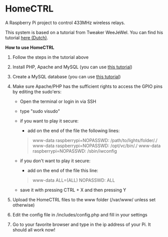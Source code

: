 HomeCTRL
========

A Raspberry Pi project to control 433MHz wireless relays.

This system is based on a tutorial from Tweaker WeeJeWel. You can find his tutorial <a href="http://weejewel.tweakblogs.net/blog/8665/lampen-schakelen-met-een-raspberry-pi.html">here (Dutch)</a>.

<strong>How to use HomeCTRL</strong>

1. Follow the steps in the tutorial above

2. Install PHP, Apache and MySQL (you can use <a href="http://www.raspipress.com/2012/09/tutorial-install-apache-php-and-mysql-on-raspberry-pi/">this tutorial</a>)

3. Create a MySQL database (you can use <a href="http://www.raspberry-projects.com/pi/software_utilities/mysql">this tutorial</a>)

4. Make sure Apache/PHP has the sufficient rights to access the GPIO pins by editing the sudo'ers:
   
	- Open the terminal or login in via SSH
   
	- type "sudo visudo"
   
	- if you want to play it secure:
       
		- add on the end of the file the following lines:
         
		<blockquote>www-data raspberrypi=NOPASSWD: /path/to/lights/folder/./
        www-data raspberrypi=NOPASSWD: /opt/vc/bin/./
        www-data raspberrypi=NOPASSWD: /sbin/iwconfig</blockquote>
   
	- if you don't want to play it secure:
       
		- add on the end of the file this line:
         
		<blockquote>www-data ALL=(ALL) NOPASSWD: ALL</blockquote>
   
	- save it with pressing CTRL + X and then pressing Y

5. Upload the HomeCTRL files to the www folder (/var/www/ unless set otherwise)

6. Edit the config file in /includes/config.php and fill in your settings

7. Go to your favorite browser and type in the ip address of your Pi. It should all work now!
